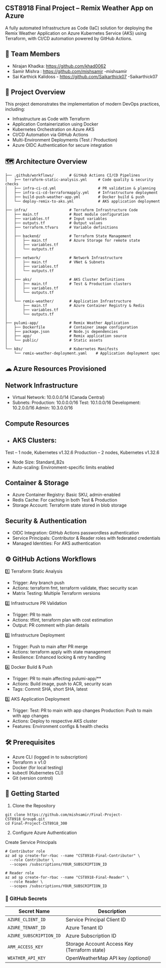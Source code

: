 ## CST8918 Final Project – Remix Weather App on Azure

A fully automated Infrastructure as Code (IaC) solution for deploying the Remix Weather Application on Azure Kubernetes Service (AKS) using Terraform, with CI/CD automation powered by GitHub Actions.

## 👥 Team Members

- Nirajan Khadka: https://github.com/khad0062
- Samir Mishra : https://github.com/mishsamir  -mishsamir
- Sai Karthick Kalidoss - https://github.com/Saikarthick07 -Saikarthick07

## 📌 Project Overview

This project demonstrates the implementation of modern DevOps practices, including:
- Infrastructure as Code with Terraform
- Application Containerization using Docker
- Kubernetes Orchestration on Azure AKS
- CI/CD Automation via GitHub Actions
- Multi-Environment Deployments (Test / Production)
- Azure OIDC Authentication for secure integration

## 🗺 Architecture Overview

```
├── .github/workflows/       # GitHub Actions CI/CD Pipelines
│   ├── terraform-static-analysis.yml     # Code quality & security checks
│   ├── infra-ci-cd.yml                   # PR validation & planning
│   ├── infra-ci-cd-terraformapply.yml    # Infrastructure deployment
│   ├── build-push-weather-app.yml        # Docker build & push
│   └── deploy-remix-to-aks.yml           # AKS application deployment
│
├── infra/                   # Terraform Infrastructure Code
│   ├── main.tf              # Root module configuration
│   ├── variables.tf         # Input variables
│   ├── outputs.tf           # Output values
│   ├── terraform.tfvars     # Variable definitions
│   │
│   ├── backend/             # Terraform State Management
│   │   ├── main.tf          # Azure Storage for remote state
│   │   ├── variables.tf
│   │   └── outputs.tf
│   │
│   ├── network/             # Network Infrastructure
│   │   ├── main.tf          # VNet & Subnets
│   │   ├── variables.tf
│   │   └── outputs.tf
│   │
│   ├── aks/                 # AKS Cluster Definitions
│   │   ├── main.tf          # Test & Production clusters
│   │   ├── variables.tf
│   │   └── outputs.tf
│   │
│   └── remix-weather/       # Application Infrastructure
│       ├── main.tf          # Azure Container Registry & Redis
│       ├── variables.tf
│       └── outputs.tf
│
├── pulumi-app/              # Remix Weather Application
│   ├── Dockerfile           # Container image configuration
│   ├── package.json         # Node.js dependencies
│   ├── app/                 # Remix application source
│   └── public/              # Static assets
│
└── k8s/                     # Kubernetes Manifests
    └── remix-weather-deployment.yaml    # Application deployment spec

```

## ☁ Azure Resources Provisioned

## Network Infrastructure

- Virtual Network: 10.0.0.0/14 (Canada Central)
- Subnets:
Production: 10.0.0.0/16
Test: 10.1.0.0/16
Development: 10.2.0.0/16
Admin: 10.3.0.0/16

## Compute Resources

- ## AKS Clusters:

Test – 1 node, Kubernetes v1.32.6
Production – 2 nodes, Kubernetes v1.32.6

- Node Size: Standard_B2s
- Auto-scaling: Environment-specific limits enabled

## Container & Storage

- Azure Container Registry: Basic SKU, admin-enabled
- Redis Cache: For caching in both Test & Production
- Storage Account: Terraform state stored in blob storage

## Security & Authentication

- OIDC Integration: GitHub Actions passwordless authentication
- Service Principals: Contributor & Reader roles with federated credentials
- Managed Identities: For AKS authentication

## ⚙️ GitHub Actions Workflows

1️⃣ Terraform Static Analysis

- Trigger: Any branch push
- Actions: terraform fmt, terraform validate, tfsec security scan
- Matrix Testing: Multiple Terraform versions

2️⃣ Infrastructure PR Validation

- Trigger: PR to main
- Actions: tflint, terraform plan with cost estimation
- Output: PR comment with plan details

3️⃣ Infrastructure Deployment

- Trigger: Push to main after PR merge
- Actions: terraform apply with state management
- Resilience: Enhanced locking & retry handling

4️⃣ Docker Build & Push

- Trigger: PR to main affecting pulumi-app/**
- Actions: Build image, push to ACR, security scan
- Tags: Commit SHA, short SHA, latest

5️⃣ AKS Application Deployment

- Trigger:
Test: PR to main with app changes
Production: Push to main with app changes
- Actions: Deploy to respective AKS cluster
- Features: Environment configs & health checks

## 🛠 Prerequisites

- Azure CLI (logged in to subscription)
- Terraform ≥ v1.0
- Docker (for local testing)
- kubectl (Kubernetes CLI)
- Git (version control)

## 🚀 Getting Started

1. Clone the Repository
```
git clone https://github.com/mishsamir/Final-Project-CST8918_Group6.git
cd Final-Project-CST8918_300
```

2. Configure Azure Authentication

Create Service Principals
```
# Contributor role
az ad sp create-for-rbac --name "CST8918-Final-Contributor" \
  --role Contributor \
  --scopes /subscriptions/YOUR_SUBSCRIPTION_ID

# Reader role
az ad sp create-for-rbac --name "CST8918-Final-Reader" \
  --role Reader \
  --scopes /subscriptions/YOUR_SUBSCRIPTION_ID
```

### 🔐 GitHub Secrets

| Secret Name             | Description                                      |
|-------------------------|--------------------------------------------------|
| `AZURE_CLIENT_ID`       | Service Principal Client ID                      |
| `AZURE_TENANT_ID`       | Azure Tenant ID                                  |
| `AZURE_SUBSCRIPTION_ID` | Azure Subscription ID                            |
| `ARM_ACCESS_KEY`        | Storage Account Access Key (Terraform state)     |
| `WEATHER_API_KEY`       | OpenWeatherMap API key *(optional)*              |
